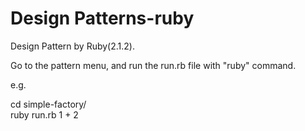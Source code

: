 Design Patterns-ruby
===================

Design Pattern by Ruby(2.1.2).

Go to the pattern menu, and run the run.rb file with "ruby" command.

e.g.        
        
cd simple-factory/          
ruby run.rb 1 + 2           
